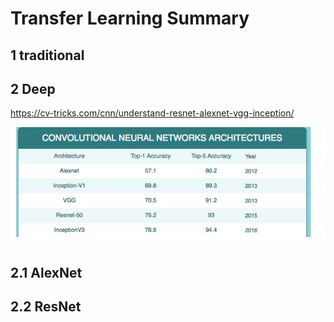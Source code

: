 # Transfer Learning Summary

## 1 traditional

## 2 Deep

https://cv-tricks.com/cnn/understand-resnet-alexnet-vgg-inception/

![1581222283262](1581222283262.png)

## 2.1 AlexNet 

## 2.2 ResNet



